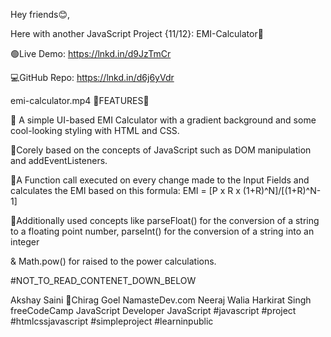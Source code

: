 Hey friends😊,

Here with another JavaScript Project {11/12}: EMI-Calculator📱

🟢Live Demo: https://lnkd.in/d9JzTmCr

💻GitHub Repo: https://lnkd.in/d6j6yVdr

 emi-calculator.mp4 
🔴FEATURES🔴

🍭 A simple UI-based EMI Calculator with a gradient background and some cool-looking styling with HTML and CSS.

🍭Corely based on the concepts of JavaScript such as DOM manipulation and addEventListeners.

🍭A Function call executed on every change made to the Input Fields and calculates the EMI based on this formula: EMI = [P x R x (1+R)^N]/[(1+R)^N-1]

🍭Additionally used concepts like parseFloat() for the conversion of a string to a floating point number, parseInt() for the conversion of a string into an integer

& Math.pow() for raised to the power calculations.

#NOT_TO_READ_CONTENET_DOWN_BELOW

Akshay Saini 🚀Chirag Goel NamasteDev.com Neeraj Walia Harkirat Singh freeCodeCamp JavaScript Developer JavaScript #javascript #project #htmlcssjavascript #simpleproject #learninpublic